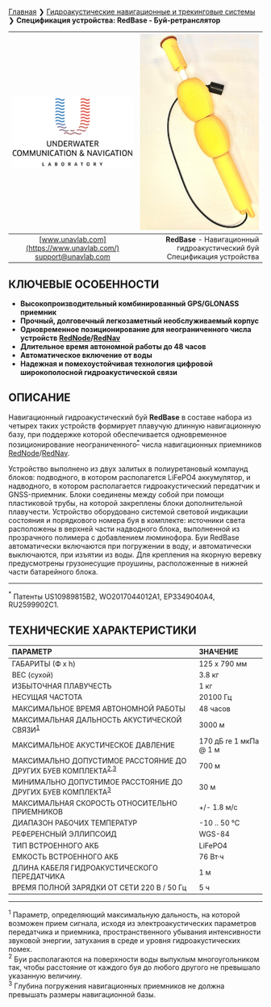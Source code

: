 [Главная](/README_RU) ❯ [Гидроакустические навигационные и трекинговые системы](/navigation_and_tracking_systems_ru) ❯ **Спецификация устройства: RedBase - Буй-ретранслятор**

<div style="page-break-after: always;"></div>

| ![logo](/documentation/sm_logo.png) | ![def_redbase_v2](/documentation/def_redbase_v2.png) |
| :---: | ---: |
| [www.unavlab.com](https://www.unavlab.com/) <br/> [support@unavlab.com](mailto:support@unavlab.com) | **RedBase** - Навигационный гидроакустический буй <br/> Спецификация устройства |

## КЛЮЧЕВЫЕ ОСОБЕННОСТИ

* **Высокопроизводительный комбинированный GPS/GLONASS приемник**
* **Прочный, долговечный легкозаметный необслуживаемый корпус**
* **Одновременное позиционирование для неограниченного числа устройств [RedNode](RedNODE_Specification_ru.md)/[RedNav](RedNAV_Specification_ru.md)**
* **Длительное время автономной работы до 48 часов**
* **Автоматическое включение от воды**
* **Надежная и помехоустойчивая технология цифровой широкополосной гидроакустической связи**

## ОПИСАНИЕ

Навигационный гидроакустический буй **RedBase** в составе набора из четырех таких устройств формирует плавучую длинную навигационную базу, 
при поддержке которой обеспечивается одновременное позиционирование неограниченного<sup>[*](#footnote_a1)</sup> числа навигационных приемников [RedNode](RedNODE_Specification_ru.md)/[RedNav](RedNAV_Specification_en.md).  

Устройство выполнено из двух залитых в полиуретановый компаунд блоков: подводного, в котором располагется LiFePO4 аккумулятор, и надводного, в котором располагается гидроакустический передатчик и GNSS-приемник. Блоки соединены между собой при помощи пластиковой трубы, на которой закреплены блоки дополнительной плавучести. Устройство оборудовано системой световой индикации состояния и порядкового номера буя в комплекте: источники света расположены в верхней части надводного блока, выполненной из прозрачного полимера с добавлением люминофора.
Буи RedBase автоматически включаются при погружении в воду, и автоматически выключаются, при изъятии из воды. 
Для крепления на якорную веревку предусмотрены грузонесущие проушины, расположенные в нижней части батарейного блока.

_________
<a name="footnote_a1"><sup>*</sup></a> Патенты US10989815B2, WO2017044012A1, EP3349040A4, RU2599902C1.  

<div style="page-break-after: always;"></div>

## ТЕХНИЧЕСКИЕ ХАРАКТЕРИСТИКИ

| ПАРАМЕТР | ЗНАЧЕНИЕ |
| :--- | :--- |
| ГАБАРИТЫ (Ф х h) | 125 x 790 мм |
| ВЕС (сухой) | 3.8 кг |
| ИЗБЫТОЧНАЯ ПЛАВУЧЕСТЬ | 1 кг |
| НЕСУЩАЯ ЧАСТОТА | 20100 Гц |
| МАКСИМАЛЬНОЕ ВРЕМЯ АВТОНОМНОЙ РАБОТЫ | 48 часов |
| МАКСИМАЛЬНАЯ ДАЛЬНОСТЬ АКУСТИЧЕСКОЙ СВЯЗИ<sup>[1](#footnote1)</sup> | 3000 м |
| МАКСИМАЛЬНОЕ АКУСТИЧЕСКОЕ ДАВЛЕНИЕ | 170 дБ re 1 мкПа @ 1 м |
| МАКСИМАЛЬНО ДОПУСТИМОЕ РАССТОЯНИЕ ДО ДРУГИХ БУЕВ КОМПЛЕКТА<sup>[2](#footnote2),[3](#footnote3)</sup> | 700 м |
| МИНИМАЛЬНО ДОПУСТИМОЕ РАССТОЯНИЕ ДО ДРУГИХ БУЕВ КОМПЛЕКТА<sup>[3](#footnote3)</sup> | 30 м |
| МАКСИМАЛЬНАЯ СКОРОСТЬ ОТНОСИТЕЛЬНО ПРИЕМНИКОВ | +/- 1.8 м/с  |
| ДИАПАЗОН РАБОЧИХ ТЕМПЕРАТУР | -10 .. 50 °С |
| РЕФЕРЕНСНЫЙ ЭЛЛИПСОИД | WGS-84 |
| ТИП ВСТРОЕННОГО АКБ | LiFePO4 |
| ЕМКОСТЬ ВСТРОЕННОГО АКБ | 76 Вт·ч |
| ДЛИНА КАБЕЛЯ ГИДРОАКУСТИЧЕСКОГО ПЕРЕДАТЧИКА | 1 м |
| ВРЕМЯ ПОЛНОЙ ЗАРЯДКИ ОТ СЕТИ 220 В / 50 Гц | 5 ч |

________________
<a name="footnote1"><sup>1</sup></a> Параметр, определяющий максимальную дальность, на которой возможен прием сигнала, исходя из 
электроакустических параметров передатчика и приемника, пространственного убывания интенсивности звуковой энергии, затухания в среде 
и уровня гидроакустических помех.  
<a name="footnote2"><sup>2</sup></a> Буи располагаются на поверхности воды выпуклым многоугольником так, чтобы расстояние от каждого буя 
до любого другого не превышало указанную величину.  
<a name="footnote3"><sup>3</sup></a> Глубина погружения навигационных приемников не должна превышать размеры навигационной базы.  

<div style="page-break-after: always;"></div>
